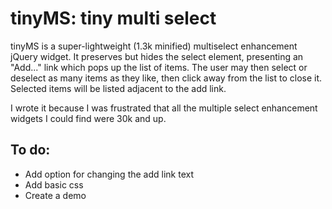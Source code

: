 tinyMS: tiny multi select
=========================

tinyMS is a super-lightweight (1.3k minified) multiselect enhancement jQuery widget. It preserves but hides the select element, presenting an "Add..." link which pops up the list of items. The user may then select or deselect as many items as they like, then click away from the list to close it. Selected items will be listed adjacent to the add link.

I wrote it because I was frustrated that all the multiple select enhancement widgets I could find were 30k and up.


To do:
------
* Add option for changing the add link text
* Add basic css
* Create a demo
